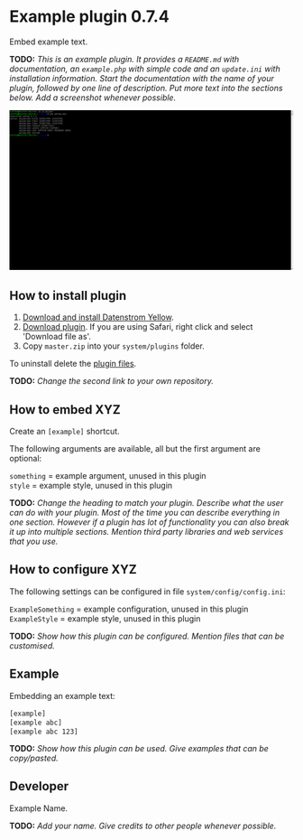 Example plugin 0.7.4
====================
Embed example text. 

**TODO:** *This is an example plugin. It provides a `README.md` with documentation, an `example.php` with simple code and an `update.ini` with installation information. Start the documentation with the name of your plugin, followed by one line of description. Put more text into the sections below. Add a screenshot whenever possible.* 

<p align="center"><img src="example-screenshot.png?raw=true" alt="Screenshot"></p>

## How to install plugin

1. [Download and install Datenstrom Yellow](https://github.com/datenstrom/yellow/).
2. [Download plugin](https://github.com/schulle4u/yellow-plugin-example/archive/master.zip). If you are using Safari, right click and select 'Download file as'.
3. Copy `master.zip` into your `system/plugins` folder.

To uninstall delete the [plugin files](update.ini).

**TODO:** *Change the second link to your own repository.*

## How to embed XYZ

Create an `[example]` shortcut. 

The following arguments are available, all but the first argument are optional:

`something` = example argument, unused in this plugin    
`style` = example style, unused in this plugin

**TODO:** *Change the heading to match your plugin. Describe what the user can do with your plugin. Most of the time you can describe everything in one section. However if a plugin has lot of functionality you can also break it up into multiple sections. Mention third party libraries and web services that you use.*

## How to configure XYZ

The following settings can be configured in file `system/config/config.ini`:

`ExampleSomething` = example configuration, unused in this plugin  
`ExampleStyle` = example style, unused in this plugin  

**TODO:** *Show how this plugin can be configured. Mention files that can be customised.*

## Example

Embedding an example text:

    [example]
    [example abc]
    [example abc 123]

**TODO:** *Show how this plugin can be used. Give examples that can be copy/pasted.*

## Developer

Example Name.

**TODO:** *Add your name. Give credits to other people whenever possible.*
